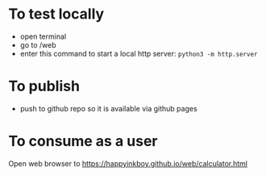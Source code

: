 # To test locally

* open terminal
* go to <folder that contains this github repo>/web
* enter this command to start a local http server: `python3 -m http.server`

# To publish

* push to github repo so it is available via github pages

# To consume as a user

Open web browser to https://happyinkboy.github.io/web/calculator.html